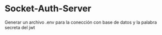 # Socket-Auth-Server

Generar un archivo .env para la conección con base de datos y la palabra secreta del jwt
